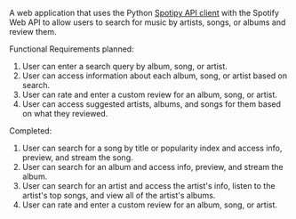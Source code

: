 A web application that uses the Python [Spotipy API client](https://github.com/plamere/spotipy) with the Spotify Web API to allow users to search for music by artists, songs, or albums and review them.

Functional Requirements planned:
1. User can enter a search query by album, song, or artist.
2. User can access information about each album, song, or artist based on search.
3. User can rate and enter a custom review for an album, song, or artist. 
4. User can access suggested artists, albums, and songs for them based on what they reviewed. 

Completed:
1. User can search for a song by title or popularity index and access info, preview, and stream the song.
2. User can search for an album and access info, preview, and stream the album.
3. User can search for an artist and access the artist's info, listen to the artist's top songs, and view all of the artist's albums.
4. User can rate and enter a custom review for an album, song, or artist. 